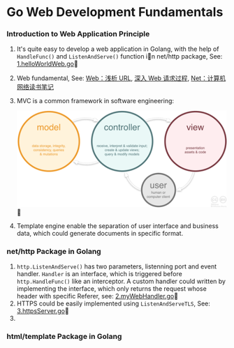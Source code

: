 # Go Web Development Fundamentals

### Introduction to Web Application Principle

1. It's quite easy to develop a web application in Golang, with the help of `HandleFunc()` and `ListenAndServe()` function in net/http package, See: [1.helloWorldWeb.go](https://github.com/HoffmanZheng/Golang-Demo/blob/master/Go%20Web%20in%20Action/chapter_2_web_basic/1.helloWorldWeb.go)

2. Web fundamental, See: [Web：浅析 URL](https://hoffmanzheng.github.io/2020/web-url/), [深入 Web 请求过程](https://hoffmanzheng.github.io/2020/dns-cdn/), [Net：计算机网络读书笔记](https://hoffmanzheng.github.io/2020/net-http-tcp/)

3. MVC is a common framework in software engineering:

   ![](https://github.com/HoffmanZheng/Golang-Demo/blob/master/Go%20Web%20in%20Action/images/mvc_role_diagram.png)

4. Template engine enable the separation of user interface and business data, which could generate documents in specific format.

### net/http Package in Golang

1. `http.ListenAndServe()` has two parameters, listenning port and event handler. `Handler` is an interface, which is triggered before `http.HandleFunc()` like an interceptor. A custom handler could written by implementing the interface, which only returns the request whose header with specific Referer, see: [2.myWebHandler.go](https://github.com/HoffmanZheng/Golang-Demo/blob/master/Go%20Web%20in%20Action/chapter_2_web_basic/2.myWebHandler.go)
2. HTTPS could be easily implemented using `ListenAndServeTLS`, See: [3.httpsServer.go](https://github.com/HoffmanZheng/Golang-Demo/blob/master/Go%20Web%20in%20Action/chapter_2_web_basic/httpsServer.go)
3. 

### html/template Package in Golang

